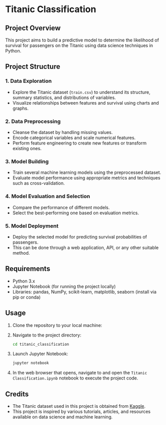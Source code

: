 # Titanic Classification

## Project Overview

This project aims to build a predictive model to determine the likelihood of survival for passengers on the Titanic using data science techniques in Python.

## Project Structure

### 1. Data Exploration
- Explore the Titanic dataset (`train.csv`) to understand its structure, summary statistics, and distributions of variables.
- Visualize relationships between features and survival using charts and graphs.

### 2. Data Preprocessing
- Cleanse the dataset by handling missing values.
- Encode categorical variables and scale numerical features.
- Perform feature engineering to create new features or transform existing ones.

### 3. Model Building
- Train several machine learning models using the preprocessed dataset.
- Evaluate model performance using appropriate metrics and techniques such as cross-validation.

### 4. Model Evaluation and Selection
- Compare the performance of different models.
- Select the best-performing one based on evaluation metrics.

### 5. Model Deployment
- Deploy the selected model for predicting survival probabilities of passengers.
- This can be done through a web application, API, or any other suitable method.

## Requirements

- Python 3.x
- Jupyter Notebook (for running the project locally)
- Libraries: pandas, NumPy, scikit-learn, matplotlib, seaborn (install via pip or conda)

## Usage

1. Clone the repository to your local machine:

2. Navigate to the project directory:

   ```cmd
   cd titanic_classification
   ```

3. Launch Jupyter Notebook:

   ```cmd
   jupyter notebook
   ```

4. In the web browser that opens, navigate to and open the `Titanic Classification.ipynb` notebook to execute the project code.

## Credits

- The Titanic dataset used in this project is obtained from [Kaggle](https://www.kaggle.com/c/titanic/data).
- This project is inspired by various tutorials, articles, and resources available on data science and machine learning.
